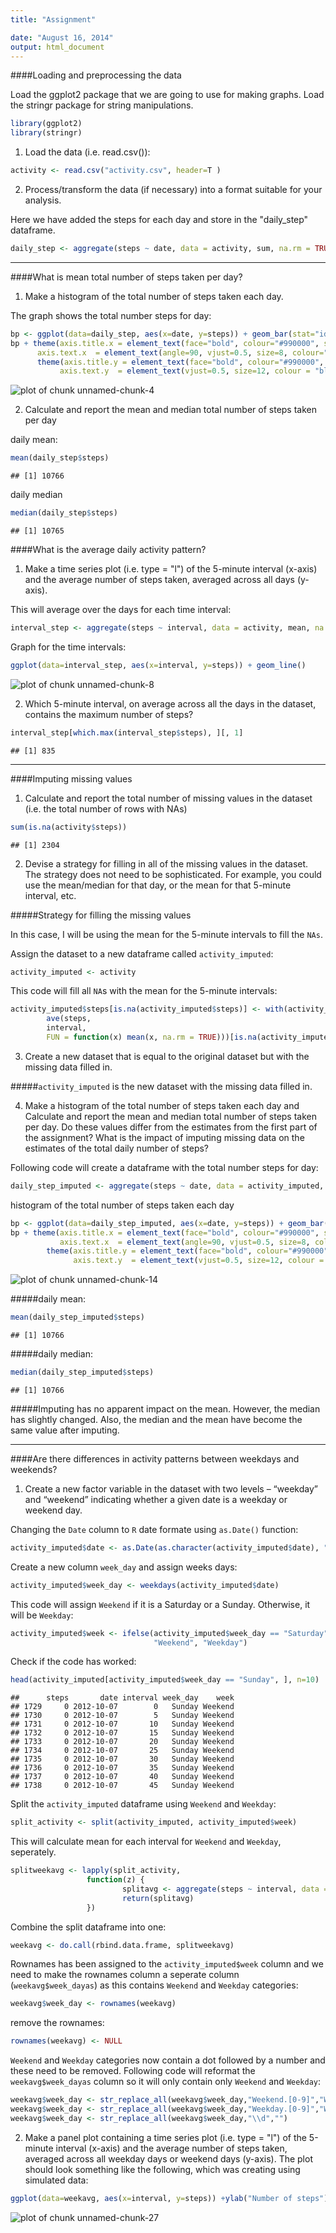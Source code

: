 ```yaml
---
title: "Assignment"

date: "August 16, 2014"
output: html_document
---
```


####Loading and preprocessing the data

Load the ggplot2 package that we are going to use for making graphs.
Load the stringr package for string manipulations.


```r
library(ggplot2)
library(stringr)
```


1. Load the data (i.e. read.csv()):


```r
activity <- read.csv("activity.csv", header=T )
```

2. Process/transform the data (if necessary) into a format suitable for your analysis.

Here we have added the steps for each day and store in the "daily_step" dataframe.


```r
daily_step <- aggregate(steps ~ date, data = activity, sum, na.rm = TRUE)
```
---------

####What is mean total number of steps taken per day?
1. Make a histogram of the total number of steps taken each day.


The graph shows the total number steps for day: 


```r
bp <- ggplot(data=daily_step, aes(x=date, y=steps)) + geom_bar(stat="identity", fill="blue")
bp + theme(axis.title.x = element_text(face="bold", colour="#990000", size=20),
      axis.text.x  = element_text(angle=90, vjust=0.5, size=8, colour="black")) + 
      theme(axis.title.y = element_text(face="bold", colour="#990000", size=20),
           axis.text.y  = element_text(vjust=0.5, size=12, colour = "black")) + ggtitle("Total number of steps taken each day - before imputing")
```

![plot of chunk unnamed-chunk-4](figure/unnamed-chunk-4.png) 

2. Calculate and report the mean and median total number of steps taken per day

daily mean:

```r
mean(daily_step$steps)
```

```
## [1] 10766
```

daily median


```r
median(daily_step$steps)
```

```
## [1] 10765
```

####What is the average daily activity pattern?
1. Make a time series plot (i.e. type = "l") of the 5-minute interval (x-axis) and the average number of steps taken, averaged across all days (y-axis).


This will average over the days for each time interval:


```r
interval_step <- aggregate(steps ~ interval, data = activity, mean, na.rm = TRUE)
```

Graph for the time intervals:


```r
ggplot(data=interval_step, aes(x=interval, y=steps)) + geom_line()
```

![plot of chunk unnamed-chunk-8](figure/unnamed-chunk-8.png) 

2. Which 5-minute interval, on average across all the days in the dataset, contains the maximum number of steps?


```r
interval_step[which.max(interval_step$steps), ][, 1]
```

```
## [1] 835
```


-------------------

####Imputing missing values

1. Calculate and report the total number of missing values in the dataset (i.e. the total number of rows with NAs)

```r
sum(is.na(activity$steps))
```

```
## [1] 2304
```


2. Devise a strategy for filling in all of the missing values in the dataset. The strategy does not need to be sophisticated. For example, you could use the mean/median for that day, or the mean for that 5-minute interval, etc.

#####Strategy for filling the missing values

In this case, I will be using the mean for the 5-minute intervals to fill the ```NAs```. 


Assign the dataset to a new dataframe called ```activity_imputed```:


```r
activity_imputed <- activity
```

This code will fill all ```NA```s with the mean for the 5-minute intervals:


```r
activity_imputed$steps[is.na(activity_imputed$steps)] <- with(activity_imputed,
        ave(steps,
        interval,
        FUN = function(x) mean(x, na.rm = TRUE)))[is.na(activity_imputed$step)]
```

3. Create a new dataset that is equal to the original dataset but with the missing data filled in.

#####```activity_imputed``` is the new dataset with the missing data filled in. 

4. Make a histogram of the total number of steps taken each day and Calculate and report the mean and median total number of steps taken per day. Do these values differ from the estimates from the first part of the assignment? What is the impact of imputing missing data on the estimates of the total daily number of steps?

Following code will create a dataframe with the total number steps for day:


```r
daily_step_imputed <- aggregate(steps ~ date, data = activity_imputed, sum, na.rm = TRUE)
```

histogram of the total number of steps taken each day


```r
bp <- ggplot(data=daily_step_imputed, aes(x=date, y=steps)) + geom_bar(stat="identity", fill="brown")
bp + theme(axis.title.x = element_text(face="bold", colour="#990000", size=20),
           axis.text.x  = element_text(angle=90, vjust=0.5, size=8, colour="black")) + 
        theme(axis.title.y = element_text(face="bold", colour="#990000", size=20),
              axis.text.y  = element_text(vjust=0.5, size=12, colour = "black")) + ggtitle("Total number of steps taken each day - after imputing")
```

![plot of chunk unnamed-chunk-14](figure/unnamed-chunk-14.png) 

#####daily mean:


```r
mean(daily_step_imputed$steps)
```

```
## [1] 10766
```

#####daily median:


```r
median(daily_step_imputed$steps)
```

```
## [1] 10766
```

#####Imputing has no apparent impact on the mean. However, the median has slightly changed. Also, the median and the mean have become the same value after imputing. 


-----


####Are there differences in activity patterns between weekdays and weekends?


1. Create a new factor variable in the dataset with two levels – “weekday” and “weekend” indicating whether a given date is a weekday or weekend day.

Changing the ```Date``` column to ```R``` date formate using ```as.Date()``` function:



```r
activity_imputed$date <- as.Date(as.character(activity_imputed$date), "%Y-%m-%d")
```


Create a new column ```week_day``` and assign weeks days:


```r
activity_imputed$week_day <- weekdays(activity_imputed$date) 
```


This code will assign ```Weekend``` if it is a Saturday or a Sunday. Otherwise, it will be ```Weekday```:


```r
activity_imputed$week <- ifelse(activity_imputed$week_day == "Saturday" | activity_imputed$week_day == "Sunday",
                                "Weekend", "Weekday")
```


Check if the code has worked:


```r
head(activity_imputed[activity_imputed$week_day == "Sunday", ], n=10)
```

```
##      steps       date interval week_day    week
## 1729     0 2012-10-07        0   Sunday Weekend
## 1730     0 2012-10-07        5   Sunday Weekend
## 1731     0 2012-10-07       10   Sunday Weekend
## 1732     0 2012-10-07       15   Sunday Weekend
## 1733     0 2012-10-07       20   Sunday Weekend
## 1734     0 2012-10-07       25   Sunday Weekend
## 1735     0 2012-10-07       30   Sunday Weekend
## 1736     0 2012-10-07       35   Sunday Weekend
## 1737     0 2012-10-07       40   Sunday Weekend
## 1738     0 2012-10-07       45   Sunday Weekend
```


Split the ```activity_imputed``` dataframe using ```Weekend``` and ```Weekday```:




```r
split_activity <- split(activity_imputed, activity_imputed$week)
```



This will calculate mean for each interval for ```Weekend``` and ```Weekday```, seperately. 




```r
splitweekavg <- lapply(split_activity,
                 function(z) {
                         splitavg <- aggregate(steps ~ interval, data = z, mean, na.rm = TRUE)
                         return(splitavg)
                 })
```


Combine the split dataframe into one:




```r
weekavg <- do.call(rbind.data.frame, splitweekavg)
```



Rownames has been assigned to the ```activity_imputed$week``` column and we need to make the rownames column a seperate column (```weekavg$week_dayas```) as this contains ```Weekend``` and ```Weekday``` categories:


```r
weekavg$week_day <- rownames(weekavg)
```


remove the rownames:



```r
rownames(weekavg) <- NULL
```



```Weekend``` and ```Weekday``` categories now contain a dot followed by a number and these need to be removed. Following code will reformat the ```weekavg$week_dayas``` column so it will only contain only ```Weekend``` and ```Weekday```:



```r
weekavg$week_day <- str_replace_all(weekavg$week_day,"Weekend.[0-9]","Weekend")
weekavg$week_day <- str_replace_all(weekavg$week_day,"Weekday.[0-9]","Weekday")
weekavg$week_day <- str_replace_all(weekavg$week_day,"\\d","")
```


2. Make a panel plot containing a time series plot (i.e. type = "l") of the 5-minute interval (x-axis) and the average number of steps taken, averaged across all weekday days or weekend days (y-axis). The plot should look something like the following, which was creating using simulated data:




```r
ggplot(data=weekavg, aes(x=interval, y=steps)) +ylab("Number of steps") + geom_line() + facet_wrap(~week_day, ncol=1) + ggtitle("activity patterns between weekdays")
```

![plot of chunk unnamed-chunk-27](figure/unnamed-chunk-27.png) 

